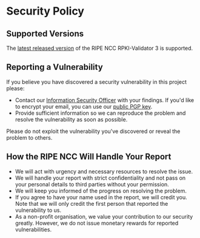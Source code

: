 # Security Policy
## Supported Versions

The [latest released version](https://ftp.ripe.net/tools/rpki/validator3/prod/)
of the RIPE NCC RPKI-Validator 3 is supported.

## Reporting a Vulnerability

If you believe you have discovered a security vulnerability in this project please:

  * Contact our [Information Security Officer](security@ripe.net) with your
    findings.
    If you'd like to encrypt your email, you can use our [public PGP key](https://www.ripe.net/support/contact/responsible-disclosure-policy/pgp-key-for-reporting-security-vulnerabilities).
  * Provide sufficient information so we can reproduce the problem and resolve
    the vulnerability as soon as possible.

Please do not exploit the vulnerability you've discovered or reveal the problem to others.

## How the RIPE NCC Will Handle Your Report

  * We will act with urgency and necessary resources to resolve the issue.
  * We will handle your report with strict confidentiality and not pass on your
    personal details to third parties without your permission.
  * We will keep you informed of the progress on resolving the problem.
  * If you agree to have your name used in the report, we will credit you. Note
    that we will only credit the first person that reported the vulnerability to
    us.
  * As a non-profit organisation, we value your contribution to our security
    greatly. However, we do not issue monetary rewards for reported
    vulnerabilities.

